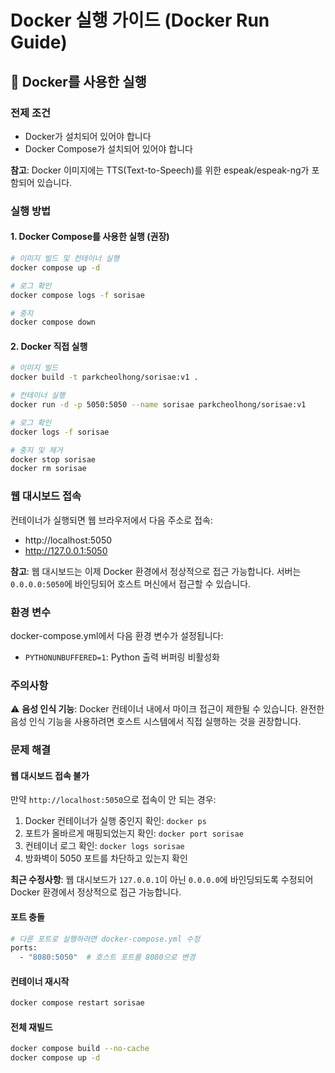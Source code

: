 # Docker 실행 가이드 (Docker Run Guide)

## 🐳 Docker를 사용한 실행

### 전제 조건
- Docker가 설치되어 있어야 합니다
- Docker Compose가 설치되어 있어야 합니다

**참고**: Docker 이미지에는 TTS(Text-to-Speech)를 위한 espeak/espeak-ng가 포함되어 있습니다.

### 실행 방법

#### 1. Docker Compose를 사용한 실행 (권장)

```bash
# 이미지 빌드 및 컨테이너 실행
docker compose up -d

# 로그 확인
docker compose logs -f sorisae

# 중지
docker compose down
```

#### 2. Docker 직접 실행

```bash
# 이미지 빌드
docker build -t parkcheolhong/sorisae:v1 .

# 컨테이너 실행
docker run -d -p 5050:5050 --name sorisae parkcheolhong/sorisae:v1

# 로그 확인
docker logs -f sorisae

# 중지 및 제거
docker stop sorisae
docker rm sorisae
```

### 웹 대시보드 접속

컨테이너가 실행되면 웹 브라우저에서 다음 주소로 접속:
- http://localhost:5050
- http://127.0.0.1:5050

**참고**: 웹 대시보드는 이제 Docker 환경에서 정상적으로 접근 가능합니다. 서버는 `0.0.0.0:5050`에 바인딩되어 호스트 머신에서 접근할 수 있습니다.

### 환경 변수

docker-compose.yml에서 다음 환경 변수가 설정됩니다:
- `PYTHONUNBUFFERED=1`: Python 출력 버퍼링 비활성화

### 주의사항

⚠️ **음성 인식 기능**: Docker 컨테이너 내에서 마이크 접근이 제한될 수 있습니다. 완전한 음성 인식 기능을 사용하려면 호스트 시스템에서 직접 실행하는 것을 권장합니다.

### 문제 해결

#### 웹 대시보드 접속 불가
만약 `http://localhost:5050`으로 접속이 안 되는 경우:
1. Docker 컨테이너가 실행 중인지 확인: `docker ps`
2. 포트가 올바르게 매핑되었는지 확인: `docker port sorisae`
3. 컨테이너 로그 확인: `docker logs sorisae`
4. 방화벽이 5050 포트를 차단하고 있는지 확인

**최근 수정사항**: 웹 대시보드가 `127.0.0.1`이 아닌 `0.0.0.0`에 바인딩되도록 수정되어 Docker 환경에서 정상적으로 접근 가능합니다.

#### 포트 충돌
```bash
# 다른 포트로 실행하려면 docker-compose.yml 수정
ports:
  - "8080:5050"  # 호스트 포트를 8080으로 변경
```

#### 컨테이너 재시작
```bash
docker compose restart sorisae
```

#### 전체 재빌드
```bash
docker compose build --no-cache
docker compose up -d
```
